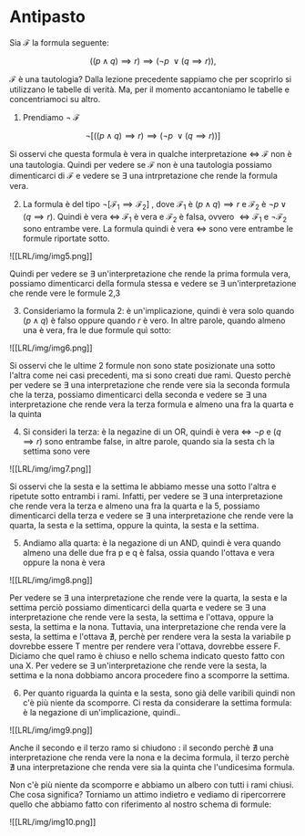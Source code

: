 # Antipasto

Sia $\mathcal{F}$ la formula seguente:

$$((p \land q)\implies r)\implies(\lnot p \ \lor(q \implies r)), $$

$\mathcal {F}$ è una tautologia? Dalla lezione precedente sappiamo che per scoprirlo si utilizzano le tabelle di verità. Ma, per il momento accantoniamo le tabelle e concentriamoci su altro.

1. Prendiamo $\lnot \ \mathcal F$ 

$$\lnot [((p \land q ) \implies r) \implies (\lnot p \ \lor (q \implies r))]$$

Si osservi che questa formula è vera in qualche interpretazione $\iff$ $\mathcal F$ non è una tautologia. Quindi per vedere se $\mathcal F$ non è una tautologia possiamo dimenticarci di $\mathcal F$ e vedere se $\exists$ una intrpretazione che rende la formula vera.

2. La formula è del tipo $\lnot [\mathcal F_{1} \implies \mathcal F_2]$ , dove $\mathcal F_1$ è $(p \land q)\implies r$  e $\mathcal F_2$ è $\lnot p \lor (q \implies r).$ Quindi è vera $\iff$ $\mathcal F_1$ è vera e $\mathcal F_2$ è falsa, ovvero $\iff \mathcal F_1$ e $\lnot \mathcal F_2$ sono entrambe vere. La formula quindi è vera $\iff$ sono vere entrambe le formule riportate sotto.

![[LRL/img/img5.png]]

Quindi per vedere se $\exists$ un'interpretazione che rende la prima formula vera, possiamo dimenticarci della formula stessa e vedere se $\exists$ un'interpretazione che rende vere le formule 2,3

3. Consideriamo la formula 2: è un'implicazione, quindi è vera solo quando $(p\land q)$ è falso oppure quando $r$ è vero. In altre parole, quando almeno una è vera, fra le due formule quì sotto:

![[LRL/img/img6.png]]

Si osservi che le ultime 2 formule non sono state posizionate una sotto l'altra come nei casi precedenti, ma si sono creati due rami. Questo perchè per vedere se $\exists$ una interpretazione che rende vere sia la seconda formula che la terza, possiamo dimenticarci della seconda e vedere se $\exists$ una interpretazione che rende vera la terza formula e almeno una fra la quarta e la quinta

4. Si consideri la terza: è la negazine di un OR, quindi è vera $\iff$ $\lnot p$ e $(q\implies r)$ sono entrambe false, in altre parole, quando sia la sesta ch la settima sono vere

![[LRL/img/img7.png]]

Si osservi che la sesta e la settima le abbiamo messe una sotto l'altra e ripetute sotto entrambi i rami. Infatti, per vedere se $\exists$ una interpretazione che rende vera la terza e almeno una fra la quarta e la 5, possiamo dimenticarci della terza e vedere se $\exists$ una interpretazione che rende vere la quarta, la sesta e la settima, oppure la quinta, la sesta e la settima.

5. Andiamo alla quarta: è la negazione  di un AND, quindi è vera quando almeno una delle due fra p e q è falsa, ossia quando l'ottava e vera oppure la nona è vera

![[LRL/img/img8.png]]

Per vedere se $\exists$ una interpretazione che rende vere la quarta, la sesta e la settima perciò possiamo dimenticarci della quarta e vedere se $\exists$ una interpretazione che rende vere la sesta, la settima e l'ottava, oppure la sesta, la settima e la nona. Tuttavia, una interpretazione che renda vere la sesta, la settima e l'ottava $\nexists$, perchè per rendere vera la sesta la variabile p dovrebbe essere T mentre per rendere vera l'ottava, dovrebbe essere F. Diciamo che quel ramo è chiuso e nello schema indicato questo fatto con una X. Per vedere se $\exists$ un'interpretazione che rende vere la sesta, la settima e la nona dobbiamo ancora procedere fino a scomporre la settima.

6. Per quanto riguarda la quinta e la sesta, sono già delle varibili quindi non c'è più niente da scomporre. Ci resta da considerare la settima formula: è la negazione di un'implicazione, quindi..

![[LRL/img/img9.png]]

Anche il secondo e il terzo ramo si chiudono : il secondo perchè $\nexists$ una interpretazione che renda vere la nona e la decima formula, il terzo perchè $\nexists$ una interpretazione che renda vere sia la quinta che l'undicesima formula.

Non c'è più niente da scomporre e abbiamo un albero con tutti i rami chiusi. Che cosa significa? Torniamo un attimo indietro e vediamo di ripercorrere quello che abbiamo fatto con riferimento al nostro schema di formule:

![[LRL/img/img10.png]]